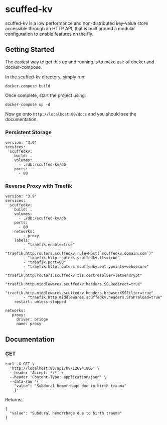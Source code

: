 # scuffed-kv

scuffed-kv is a low performance and non-distributed key-value store accessible through an HTTP API, that is built around a modular configuration to enable features on the fly.

## Getting Started

The easiest way to get this up and running is to make use of docker and docker-compose.

In the scuffed-kv directory, simply run:

```
docker-compose build
```

Once complete, start the project using:

```
docker-compose up -d
```

Now go onto `http://localhost:80/docs` and you should see the documentation.


### Persistent Storage

```
version: "3.9"
services:
  scuffedkv:
    build: .
    volumes:
      - ./db:/scuffed-kv/db
    ports:
      - 80
```


### Reverse Proxy with Traefik

```
version: "3.9"
services:
  scuffedkv:
    build: .
    volumes:
      - ./db:/scuffed-kv/db
    ports:
      - 80
    networks:
        - proxy
    labels:
        - "traefik.enable=true"
        - "traefik.http.routers.scuffedkv.rule=Host(`scuffedkv.domain.com`)"
        - "traefik.http.routers.scuffedkv.tls=true"
        - "treafik.port=80"
        - "traefik.http.routers.scuffedkv.entrypoints=websecure"
        - "traefik.http.routers.scuffedkv.tls.certresolver=letsencrypt"
        - "traefik.http.middlewares.scuffedkv.headers.SSLRedirect=true"
        - "traefik.http.middlewares.scuffedkv.headers.browserXSSFilter=true"
        - "traefik.http.middlewares.scuffedkv.headers.STSPreload=true"
    restart: unless-stopped

networks:
   proxy:
     driver: bridge
     name: proxy
```

## Documentation

### GET

```
curl -X GET \
  'http://localhost:80/api/kv/126941005' \
  --header 'Accept: */*' \
  --header 'Content-Type: application/json' \
  --data-raw '{
    "value": "Subdural hemorrhage due to birth trauma"
    }'
```

Returns:

```
{
  "value": "Subdural hemorrhage due to birth trauma"
}
```

